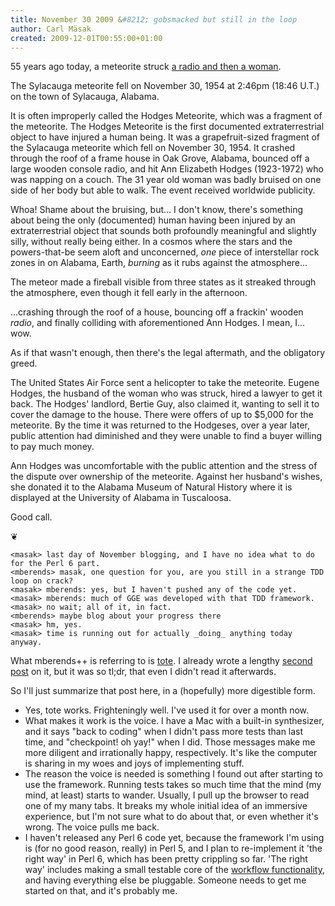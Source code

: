 ```yaml
---
title: November 30 2009 &#8212; gobsmacked but still in the loop
author: Carl Mäsak
created: 2009-12-01T00:55:00+01:00
---
```

55 years ago today, a meteorite struck [a radio and then a woman](http://en.wikipedia.org/wiki/Sylacauga_(meteorite)).

<div class='quote'><p>The Sylacauga meteorite fell on November 30, 1954 at 2:46pm (18:46 U.T.) on the town of Sylacauga, Alabama.</p><p>It is often improperly called the Hodges Meteorite, which was a fragment of the meteorite. The Hodges Meteorite is the first documented extraterrestrial object to have injured a human being. It was a grapefruit-sized fragment of the Sylacauga meteorite which fell on November 30, 1954. It crashed through the roof of a frame house in Oak Grove, Alabama, bounced off a large wooden console radio, and hit Ann Elizabeth Hodges (1923-1972) who was napping on a couch. The 31 year old woman was badly bruised on one side of her body but able to walk. The event received worldwide publicity.</p></div>

Whoa! Shame about the bruising, but... I don't know, there's something about being the only (documented) human having been injured by an extraterrestrial object that sounds both profoundly meaningful and slightly silly, without really being either. In a cosmos where the stars and the powers-that-be seem aloft and unconcerned, *one* piece of interstellar rock zones in on Alabama, Earth, *burning* as it rubs against the atmosphere...

<div class='quote'><p>The meteor made a fireball visible from three states as it streaked through the atmosphere, even though it fell early in the afternoon.</p></div>

...crashing through the roof of a house, bouncing off a frackin' wooden *radio*, and finally colliding with aforementioned Ann Hodges. I mean, I... wow.

As if that wasn't enough, then there's the legal aftermath, and the obligatory greed.

<div class='quote'><p>The United States Air Force sent a helicopter to take the meteorite. Eugene Hodges, the husband of the woman who was struck, hired a lawyer to get it back. The Hodges' landlord, Bertie Guy, also claimed it, wanting to sell it to cover the damage to the house. There were offers of up to $5,000 for the meteorite. By the time it was returned to the Hodgeses, over a year later, public attention had diminished and they were unable to find a buyer willing to pay much money.</p><p>Ann Hodges was uncomfortable with the public attention and the stress of the dispute over ownership of the meteorite. Against her husband's wishes, she donated it to the Alabama Museum of Natural History where it is displayed at the University of Alabama in Tuscaloosa.</p></div>

Good call.

<p class='separator'>&#10086;</p>

    <masak> last day of November blogging, and I have no idea what to do for the Perl 6 part.
    <mberends> masak, one question for you, are you still in a strange TDD loop on crack?
    <masak> mberends: yes, but I haven't pushed any of the code yet.
    <masak> mberends: much of GGE was developed with that TDD framework.
    <masak> no wait; all of it, in fact.
    <mberends> maybe blog about your progress there
    <masak> hm, yes.
    <masak> time is running out for actually _doing_ anything today anyway.


What mberends++ is referring to is [tote](http://strangelyconsistent.org/blog/helpfully-addictive-tdd-on-crack). I already wrote a lengthy [second post](http://strangelyconsistent.org/blog/some-thoughts-on-tote) on it, but it was so tl;dr, that even I didn't read it afterwards.

So I'll just summarize that post here, in a (hopefully) more digestible form.

- Yes, tote works. Frighteningly well. I've used it for over a month now.
- What makes it work is the voice. I have a Mac with a built-in synthesizer, and it says "back to coding" when I didn't pass more tests than last time, and "checkpoint! oh yay!" when I did. Those messages make me more diligent and irrationally happy, respectively. It's like the computer is sharing in my woes and joys of implementing stuff.
- The reason the voice is needed is something I found out after starting to use the framework. Running tests takes so much time that the mind (my mind, at least) starts to wander. Usually, I pull up the browser to read one of my many tabs. It breaks my whole initial idea of an immersive experience, but I'm not sure what to do about that, or even whether it's wrong. The voice pulls me back.
- I haven't released any Perl 6 code yet, because the framework I'm using is (for no good reason, really) in Perl 5, and I plan to re-implement it 'the right way' in Perl 6, which has been pretty crippling so far. 'The right way' includes making a small testable core of the [workflow functionality](http://github.com/masak/tote/blob/master/diagram/tote-workflow.png), and having everything else be pluggable. Someone needs to get me started on that, and it's probably me.


